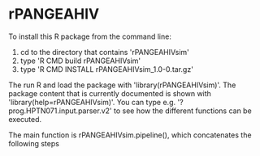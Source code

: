 rPANGEAHIV
======================

To install this R package from the command line: 
1) cd to the directory that contains 'rPANGEAHIVsim'
2) type 'R CMD build rPANGEAHIVsim' 
3) type 'R CMD INSTALL rPANGEAHIVsim_1.0-0.tar.gz'
 
The run R and load the package with 'library(rPANGEAHIVsim)'. The package content that is currently 
documented is shown with 'library(help=rPANGEAHIVsim)'. You can type e.g.  '?prog.HPTN071.input.parser.v2'
to see how the different functions can be executed.

The main function is rPANGEAHIVsim.pipeline(), which concatenates the following steps
